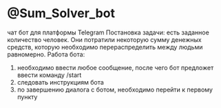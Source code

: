 # @Sum_Solver_bot
чат бот для платформы Telegram 
Постановка задачи: есть заданное количество человек. Они потратили некоторую сумму денежных средств, которую необходимо перераспределить между людьми равномерно. 
Работа бота:
1) необходимо ввести любое сообщение, после чего бот предложет ввести команду /start
2) следовать инструкциям бота
3) по завершению диалога с ботом, необходимо перейти к первому пункту
